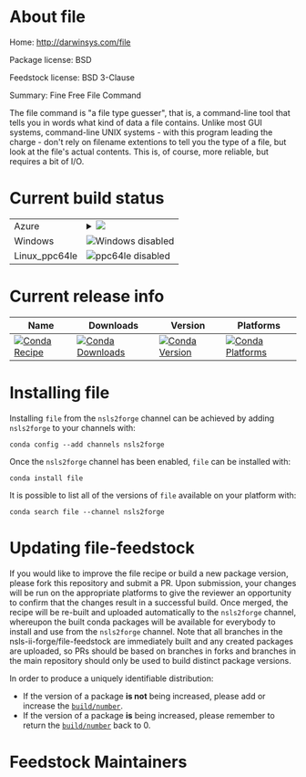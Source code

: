 About file
==========

Home: http://darwinsys.com/file

Package license: BSD

Feedstock license: BSD 3-Clause

Summary: Fine Free File Command

The file command is "a file type guesser", that is, a command-line tool
that tells you in words what kind of data a file contains. Unlike most GUI
systems, command-line UNIX systems - with this program leading the charge -
don't rely on filename extentions to tell you the type of a file, but look
at the file's actual contents. This is, of course, more reliable, but
requires a bit of I/O.


Current build status
====================


<table>
    
  <tr>
    <td>Azure</td>
    <td>
      <details>
        <summary>
          <a href="https://dev.azure.com/nsls2forge/nsls2forge/_build/latest?definitionId=125&branchName=master">
            <img src="https://dev.azure.com/nsls2forge/nsls2forge/_apis/build/status/file-feedstock?branchName=master">
          </a>
        </summary>
        <table>
          <thead><tr><th>Variant</th><th>Status</th></tr></thead>
          <tbody><tr>
              <td>linux</td>
              <td>
                <a href="https://dev.azure.com/nsls2forge/nsls2forge/_build/latest?definitionId=125&branchName=master">
                  <img src="https://dev.azure.com/nsls2forge/nsls2forge/_apis/build/status/file-feedstock?branchName=master&jobName=linux&configuration=linux_" alt="variant">
                </a>
              </td>
            </tr><tr>
              <td>osx</td>
              <td>
                <a href="https://dev.azure.com/nsls2forge/nsls2forge/_build/latest?definitionId=125&branchName=master">
                  <img src="https://dev.azure.com/nsls2forge/nsls2forge/_apis/build/status/file-feedstock?branchName=master&jobName=osx&configuration=osx_" alt="variant">
                </a>
              </td>
            </tr>
          </tbody>
        </table>
      </details>
    </td>
  </tr>
  <tr>
    <td>Windows</td>
    <td>
      <img src="https://img.shields.io/badge/Windows-disabled-lightgrey.svg" alt="Windows disabled">
    </td>
  </tr>
  <tr>
    <td>Linux_ppc64le</td>
    <td>
      <img src="https://img.shields.io/badge/ppc64le-disabled-lightgrey.svg" alt="ppc64le disabled">
    </td>
  </tr>
</table>

Current release info
====================

| Name | Downloads | Version | Platforms |
| --- | --- | --- | --- |
| [![Conda Recipe](https://img.shields.io/badge/recipe-file-green.svg)](https://anaconda.org/nsls2forge/file) | [![Conda Downloads](https://img.shields.io/conda/dn/nsls2forge/file.svg)](https://anaconda.org/nsls2forge/file) | [![Conda Version](https://img.shields.io/conda/vn/nsls2forge/file.svg)](https://anaconda.org/nsls2forge/file) | [![Conda Platforms](https://img.shields.io/conda/pn/nsls2forge/file.svg)](https://anaconda.org/nsls2forge/file) |

Installing file
===============

Installing `file` from the `nsls2forge` channel can be achieved by adding `nsls2forge` to your channels with:

```
conda config --add channels nsls2forge
```

Once the `nsls2forge` channel has been enabled, `file` can be installed with:

```
conda install file
```

It is possible to list all of the versions of `file` available on your platform with:

```
conda search file --channel nsls2forge
```




Updating file-feedstock
=======================

If you would like to improve the file recipe or build a new
package version, please fork this repository and submit a PR. Upon submission,
your changes will be run on the appropriate platforms to give the reviewer an
opportunity to confirm that the changes result in a successful build. Once
merged, the recipe will be re-built and uploaded automatically to the
`nsls2forge` channel, whereupon the built conda packages will be available for
everybody to install and use from the `nsls2forge` channel.
Note that all branches in the nsls-ii-forge/file-feedstock are
immediately built and any created packages are uploaded, so PRs should be based
on branches in forks and branches in the main repository should only be used to
build distinct package versions.

In order to produce a uniquely identifiable distribution:
 * If the version of a package **is not** being increased, please add or increase
   the [``build/number``](https://conda.io/docs/user-guide/tasks/build-packages/define-metadata.html#build-number-and-string).
 * If the version of a package **is** being increased, please remember to return
   the [``build/number``](https://conda.io/docs/user-guide/tasks/build-packages/define-metadata.html#build-number-and-string)
   back to 0.

Feedstock Maintainers
=====================


